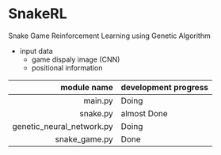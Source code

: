 # SnakeRL
Snake Game Reinforcement Learning using Genetic Algorithm
<br>
- input data
  - game dispaly image (CNN)
  - positional information

module name               | development progress
-------------------------:|:---------------------
main.py                   | Doing
snake.py                  | almost Done
genetic_neural_network.py | Doing
snake_game.py             | Done

